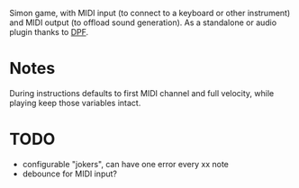  
Simon game, with MIDI input (to connect to a keyboard or other instrument) and MIDI output (to offload sound generation). As a standalone or audio plugin thanks to [DPF](https://github.com/DISTRHO/DPF/).

# Notes

During instructions defaults to first MIDI channel and full velocity, while playing keep those variables intact.

# TODO

- configurable "jokers", can have one error every xx note
- debounce for MIDI input?
